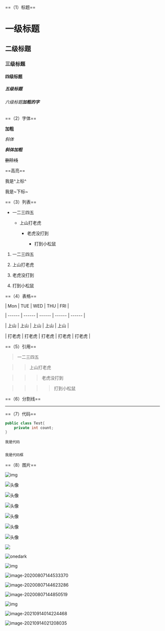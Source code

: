 ==（1）标题==

# 一级标题

## 二级标题

### 三级标题

#### 四级标题

##### 五级**标题**

###### 六级标题**加粗的字**

==（2）字体==

**加粗**

*斜体*

***斜体加粗***

~~删除线~~

==高亮==

我是^上标^

我是~下标~

==（3）列表==

+ 一二三四五

  + 上山打老虎

    + 老虎没打到

      + 打到小松鼠

1. 一二三四五

2. 上山打老虎

3. 老虎没打到

4. 打到小松鼠

==（4）表格==

| Mon    | TUE    | WED    | THU    | FRI    |

| ------ | ------ | ------ | ------ | ------ |

| 上山   | 上山   | 上山   | 上山   | 上山   |

| 打老虎 | 打老虎 | 打老虎 | 打老虎 | 打老虎 |

==（5）引用==

>一二三四五

>>上山打老虎

>>>老虎没打到

>>>>打到小松鼠

==（6）分割线==

---------------------

==（7）代码==

```java
public class Test{
    private	int count;
}
```



`我是代码`

```java

我是代码框

```



==（8）图片==

![img](/Users/passerby/studySpace/note/markdownImage/Markdown%E8%AF%AD%E6%B3%95/onedark.png)



![头像](/Users/passerby/studySpace/note/markdownImage/Markdown%E8%AF%AD%E6%B3%95/%E5%A4%B4%E5%83%8F.jpg)

![头像](/Users/passerby/studySpace/note/markdownImage/Markdown%E8%AF%AD%E6%B3%95/%E5%A4%B4%E5%83%8F-6780253.jpg)





![头像](/Users/passerby/studySpace/note/markdownImage/Markdown%E8%AF%AD%E6%B3%95/%E5%A4%B4%E5%83%8F-6780408.jpg)

![头像](/Users/passerby/Downloads/%E5%A4%B4%E5%83%8F.jpg)



![头像](/Users/passerby/Downloads/%E5%A4%B4%E5%83%8F.jpg)





![头像](/Users/passerby/Downloads/%E5%A4%B4%E5%83%8F.jpg)









![](https://raw.githubusercontent.com/gpasserby/images/master/img/头像.jpg)

![onedark](https://raw.githubusercontent.com/gpasserby/images/master/img/onedark.png)







![img](https://raw.githubusercontent.com/gpasserby/images/master/img/v2-70dfa64f215030cc1b848b8df8f258b4_1440w.jpg)



![image-20200807144533370](https://raw.githubusercontent.com/gpasserby/images/master/img/image-20200807144533370.png)













![image-20200807144623286](https://raw.githubusercontent.com/gpasserby/images/master/img/image-20200807144623286.png)

![image-20200807144850519](https://raw.githubusercontent.com/gpasserby/images/master/img/image-20200807144850519.png)











![img](https://raw.githubusercontent.com/gpasserby/images/master/img/1460000022535158.png)







![image-20210914014224468](https://raw.githubusercontent.com/gpasserby/images/master/img/image-20210914014224468.png)



![image-20210914021208035](https://raw.githubusercontent.com/gpasserby/images/master/img/image-20210914021208035.png)

